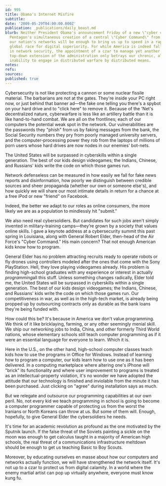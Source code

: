 ```yaml
---
id: 995
title: Obama's Internet Misfire
subtitle: 
date: '2009-05-29T04:00:00.000Z'
publication: _publications/daily_beast.md
blurb: Neither President Obama's announcement Friday of a new \"cyber czar\" nor the
  Pentagon's simultaneous creation of a central \"Cyber Command\" from which to defend
  our nation's networks will be enough to bring us up to speed in a rapidly evolving
  global race for digital superiority. For while America is indeed falling behind
  in network security, the appointment of a czar to manage yet another highly centralized,
  top-down extension of the administration only betrays our chronic, almost constitutional
  inability to engage in distributed warfare by distributed means.
notes: 
refs: 
sources: 
published: true
---
```

Cybersecurity is not like protecting a cannon or some nuclear fissile material. The barbarians are not at the gates. They're inside your PC right now, or just behind that banner ad—the fake one telling you there's a spybot on your hard drive and to "click here" to remove it. Because of the 'Net's decentralized nature, cyberwarfare is less like an artillery battle than it is like hand-to-hand combat. We are all on the frontlines; each of our computers the potential weak spot in the network. Our vulnerabilities are the passwords they "phish" from us by faking messages from the bank, the Social Security numbers they pry from poorly managed university servers, and the computer-processing power they rob from the laptops of millions of porn users whose hard drives are now nodes in our enemies' bot-nets.

The United States will be surpassed in cyberskills within a single generation. The best of our kids design videogames; the Indians, Chinese, and Russians' kids write the code on which those games run.

Network defenseless can be measured in how easily we fall for fake news reports and disinformation, how poorly we distinguish between credible sources and sheer propaganda (whether our own or someone else's), and how quickly we will share our most intimate details in return for a chance at a free iPod or new "friend" on Facebook.

Indeed, the better we adapt to our roles as online consumers, the more likely we are as a population to mindlessly hit "submit."

We also need real cybersoldiers. But candidates for such jobs aren't simply invented in military-training camps—they’re grown by a society that values online skills. I gave a keynote address at a cybersecurity summit this past spring in Louisiana, along with General Robert Elder, then-head of the Air Force's "Cyber Command." His main concern? That not enough American kids know how to program.

General Elder has no problem attracting recruits ready to operate robots or fly drones using controllers modeled after the ones that come with the Sony PlayStation. Hell, they love playing videogames already. His problem is finding high-school graduates with any experience or interest in actually *programming*all this stuff. Unless something changes radically, Elder told me, the United States will be surpassed in cyberskills within a single generation. The best of our kids design videogames; the Indians, Chinese, and Russians' kids write the code on which those games run. Our competitiveness in war, as well as in the high-tech market, is already being propped up by outsourcing contracts only as durable as the bank loans they're being funded with.

How could this be? It's because in America we don't value programming. We think of it like bricklaying, farming, or any other seemingly menial skill. We ship our networking jobs to India, China, and other formerly Third World nations, whose elementary schools still teach computer programming as if it were an essential language for everyone to learn. Which it is.

Here in the U.S., on the other hand, high-school computer classes teach kids how to use the programs in Office for Windows. Instead of learning how to program a computer, our kids learn how to use one as it has been delivered. In a computing marketplace where altering one's iPhone will "brick" its functionality and where user improvement to programs is treated as an intellectual-property violation, it's no wonder we have adopted the attitude that our technology is finished and inviolable from the minute it has been purchased. Just clicking on "agree" during installation says as much.

But we relegate and outsource our programming capabilities at our own peril. No, not every kid we teach programming in school is going to become a computer programmer capable of protecting us from the worst the Iranians or North Koreans can throw at us. But some of them will. Enough, hopefully, to give General Elder the cybersoldiers he needs.

It's time for an academic revolution as profound as the one motivated by the Sputnik launch. If the false threat of the Soviets painting a sickle on the moon was enough to get calculus taught in a majority of American high schools, the real threat of a communications infrastructure meltdown should be enough to get us teaching Basic to Boy Scouts.

Moreover, by educating ourselves en masse about how our computers and networks actually function, we will have strengthened the network itself. It's not up to a czar to protect us from digital calamity. In a world where the enemy martial artist can pop up virtually anywhere, everyone must know kung fu.
